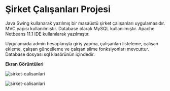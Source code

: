 # Şirket Çalışanları Projesi

Java Swing kullanarak yazılmış bir masaüstü şirket çalışanları uygulamasıdır. MVC yapısı kullanılmıştır. Database olarak MySQL kullanılmıştır. Apache Netbeans 11.1 IDE kullanılarak yazılmıştır.

Uygulamada admin hesaplarıyla giriş yapma, çalışanları listeleme, çalışan ekleme, çalışan güncelleme ve çalışan silme fonksiyonları mevcuttur. Database dosyası sql klasörünün içindedir.

**Ekran Görüntüleri**

![sirket-calisanlari](https://github.com/mertkolgu/sirket-calisanlari-projesi/blob/master/screenshots/ss2.png)

![sirket-calisanlari](https://github.com/mertkolgu/sirket-calisanlari-projesi/blob/master/screenshots/ss3.png)
